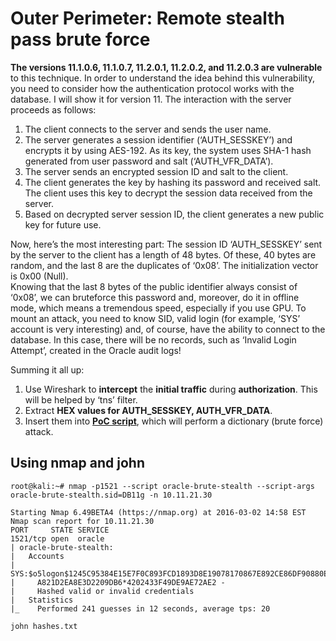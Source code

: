 

 


# Outer Perimeter: Remote stealth pass brute force

**The versions 11.1.0.6, 11.1.0.7, 11.2.0.1, 11.2.0.2, and 11.2.0.3 are vulnerable** to this technique. In order to understand the idea behind this vulnerability, you need to consider how the authentication protocol works with the database. I will show it for version 11. The interaction with the server proceeds as follows:

1. The client connects to the server and sends the user name.
2. The server generates a session identifier (‘AUTH\_SESSKEY’) and encrypts it by using AES-192. As its key, the system uses SHA-1 hash generated from user password and salt (‘AUTH\_VFR\_DATA’).
3. The server sends an encrypted session ID and salt to the client.
4. The client generates the key by hashing its password and received salt. The client uses this key to decrypt the session data received from the server.
5. Based on decrypted server session ID, the client generates a new public key for future use.

Now, here’s the most interesting part: The session ID ‘AUTH\_SESSKEY’ sent by the server to the client has a length of 48 bytes. Of these, 40 bytes are random, and the last 8 are the duplicates of ‘0x08’. The initialization vector is 0x00 (Null).\
Knowing that the last 8 bytes of the public identifier always consist of ‘0x08’, we can bruteforce this password and, moreover, do it in offline mode, which means a tremendous speed, especially if you use GPU. To mount an attack, you need to know SID, valid login (for example, ‘SYS’ account is very interesting) and, of course, have the ability to connect to the database. In this case, there will be no records, such as ‘Invalid Login Attempt’, created in the Oracle audit logs!

Summing it all up:

1. Use Wireshark to **intercept** the **initial traffic** during **authorization**. This will be helped by ‘tns’ filter.
2. Extract **HEX values for AUTH\_SESSKEY, AUTH\_VFR\_DATA**.
3. Insert them into [**PoC script**](https://www.exploit-db.com/exploits/22069), which will perform a dictionary (brute force) attack.

## Using nmap and john

```
root@kali:~# nmap -p1521 --script oracle-brute-stealth --script-args oracle-brute-stealth.sid=DB11g -n 10.11.21.30

Starting Nmap 6.49BETA4 (https://nmap.org) at 2016-03-02 14:58 EST
Nmap scan report for 10.11.21.30
PORT     STATE SERVICE
1521/tcp open  oracle
| oracle-brute-stealth:
|   Accounts
|     SYS:$o5logon$1245C95384E15E7F0C893FCD1893D8E19078170867E892CE86DF90880E09FAD3B4832CBCFDAC1
|     A821D2EA8E3D2209DB6*4202433F49DE9AE72AE2 - 
|     Hashed valid or invalid credentials
|   Statistics
|_    Performed 241 guesses in 12 seconds, average tps: 20

john hashes.txt
```


 


